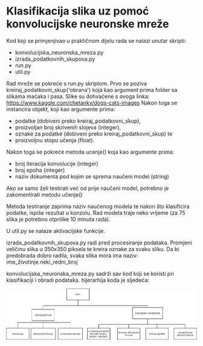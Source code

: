 # Klasifikacija slika uz pomoć konvolucijske neuronske mreže

Kod koji se primjenjivao u praktičnom dijelu rada se nalazi unutar skripti:
- konvolucijska_neuronska_mreza.py
- izrada_podatkovnih_skupova.py
- run.py
- util.py

Rad mreže se pokreće s run.py skriptom.
Prvo se poziva kreiraj_podatkovni_skup('obrana') koja kao argument prima folder sa slikama mačaka i pasa.
Slike su dohvaćene s ovoga linka: https://www.kaggle.com/chetankv/dogs-cats-images
Nakon toga se instancira objekt, koji kao argumente prima:
 - podatke (dobiveni preko kreiraj_podatkovni_skup), 
 - proizvoljan broj skrivenih slojeva (integer), 
 - oznake za podatke (dobiveni preko kreiraj_podatkovni_skup) te 
 - proizvoljnu stopu učenja (float).
 
Nakon toga se pokreće metoda ucenje() koja kao argumente prima:
- broj iteracija konvolucije (integer)
- broj epoha (integer)
- naziv dokumenta pod kojim se sprema naučeni model (string)

Ako se samo želi testirati već od prije naučeni model, potrebno je zakomentirati metodu učenje()

Metoda testiranje zaprima naziv naučenog modela te nakon što klasificira podatke, ispiše rezultat u konzolu.
Rad modela traje neko vrijeme (za 75 slika je potrebno otprilike 10 minuta rada).

U util.py se nalaze aktivacijske funkcije.

izrada_podatkovnih_skupova.py radi pred procesiranje podataka. Promjeni veličinu slika u 350x350 piksela te kreira oznake za svaku sliku.
Da bi predobrada dobro radila, svaka slika mora ima naziv: ime_životinje.neki_redni_broj

konvolucijska_neuronska_mreza.py sadrži sav kod koji se koristi pri klasifikaciji i obradi podataka.
hijerarhija koda je sljedeća:

![Alt text](graf.png?raw=true "Title")
